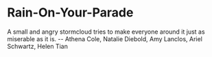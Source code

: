 Rain-On-Your-Parade
===================

A small and angry stormcloud tries to make everyone around it just as miserable as it is. -- Athena Cole, Natalie Diebold, Amy Lanclos, Ariel Schwartz, Helen Tian
